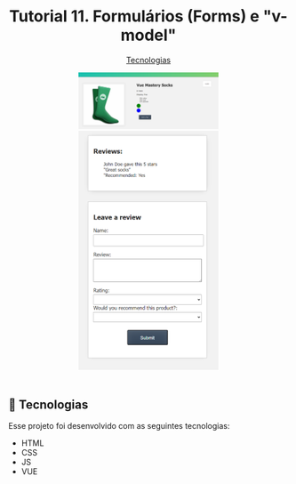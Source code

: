 <h1 align="center"> Tutorial 11. Formulários (Forms) e "v-model" </h1>

<p align="center">
  <a href="#-tecnologias">Tecnologias</a>
</p>

<div align="center">
  <img alt="preview web page" src="./img_readme/project_01.png" width="50%">
  <img alt="preview web page" src="./img_readme/project.png" width="50%">
</div>

<br>

## 🚀 Tecnologias

Esse projeto foi desenvolvido com as seguintes tecnologias:

- HTML
- CSS
- JS
- VUE